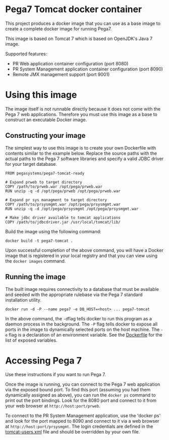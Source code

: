 # Pega7 Tomcat docker container

This project produces a docker image that you can use as a base image to create a complete docker image for running Pega7.  

This image is based on Tomcat 7 which is based on OpenJDK's Java 7 image. 

Supported features:

* PR Web application container configuration (port 8080)
* PR System Management application container configuration (port 8090)
* Remote JMX management support (port 9001)

# Using this image

The image itself is not runnable directly because it does not come with the Pega 7
 web applications.  Therefore you must use this image as a base to construct an 
 executable Docker image.

## Constructing your image

The simplest way to use this image is to create your own Dockerfile with contents similar to the example below.
 Replace the source paths with the actual paths to the Pega 7 software libraries
 and specify a valid JDBC driver for your target database.

    FROM pegasystems/pega7-tomcat-ready
    
    # Expand prweb to target directory
    COPY /path/to/prweb.war /opt/pega/prweb.war
    RUN unzip -q -d /opt/pega/prweb /opt/pega/prweb.war
    
    # Expand pr sys managment to target directory
    COPY /path/to/prsysmgmt.war /opt/pega/prsysmgmt.war
    RUN unzip -q -d /opt/pega/prsysmgmt /opt/pega/prsysmgmt.war
     
    # Make jdbc driver available to tomcat applications
    COPY /path/to/jdbcdriver.jar /usr/local/tomcat/lib/

Build the image using the following command:

    docker build -t pega7-tomcat .

Upon successful completion of the above command, you will have a Docker
image that is registered in your local registry and that you can view using the `docker images` command.

## Running the image

The built image requires connectivity to a database that must be 
 available and seeded with the appropriate rulebase via the Pega 7 standard installation
 utility.

    docker run -d -P --name pega7 -e DB_HOST=<host> ... pega7-tomcat

In the above command, the `-d`flag  tells docker to run this program as a daemon process in 
 the background.  The `-P` flag tells docker to expose all ports in the image to dynamically
 selected ports on the host machine.  The `-e` flag is a declaration of an environment
 variable.  See the [Dockerfile](Dockerfile) for the list of exposed variables.

# Accessing Pega 7

Use these instructions if you want to run Pega 7.

Once the image is running, you can connect to the Pega 7 web application via the exposed bound
port.  To find this port (assuming you had them dynamically assigned as above), you can run 
the `docker ps` command to print out the port bindings.  Look for the 8080 port and connect to
it from your web browser at `http://host:port/prweb`.

To connect to the PR System Management application, use the 'docker ps' and look for
the port mapped to 8090 and connect to it via a web browser at `http://host:port/prsysmgmt`. 
The login credentials are defined in the [tomcat-users.xml](conf/tomcat-users.xml) file and should be overridden by your own file.
